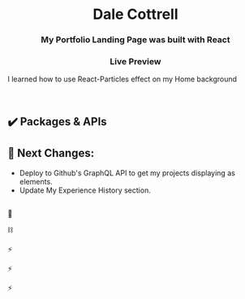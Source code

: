 <div align="center">
  <h1><br>Dale Cottrell</h1>
  <h3>My Portfolio Landing Page was built with React</h3>
  <h3><a src='href="https://github.com/traceWater/my-portfolio2.0"' target="_blank">Live Preview</a></h3>
</div>

  <p>I learned how to use React-Particles effect on my Home background</p>
</div>

<br>

## ✔️ Packages & APIs



## 🌱 Next Changes:

- Deploy to Github's GraphQL API to get my projects displaying as elements.
- Update My Experience History section.
##
 🎸

⛓️

⚡

⚡

⚡